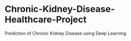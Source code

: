 # Chronic-Kidney-Disease-Healthcare-Project
Prediction of Chronic Kidney Disease using Deep Learning

